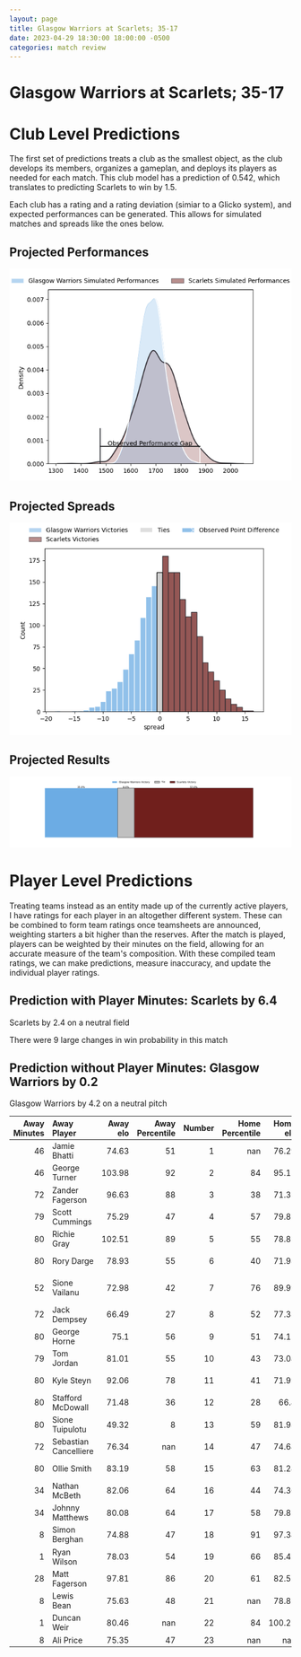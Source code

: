 ```yaml
---  
layout: page  
title: Glasgow Warriors at Scarlets; 35-17  
date: 2023-04-29 18:30:00 18:00:00 -0500  
categories: match review  
---
```

# Glasgow Warriors at Scarlets; 35-17

# Club Level Predictions


The first set of predictions treats a club as the smallest object, as the club develops its members, organizes a gameplan, and deploys its players as needed for each match. This club model has a prediction of 0.542, which translates to predicting Scarlets to win by 1.5.

Each club has a rating and a rating deviation (simiar to a Glicko system), and expected performances can be generated. This allows for simulated matches and spreads like the ones below.
## Projected Performances


![Projected Performances](plots/performances_2023-04-29-Scarlets-GlasgowWarriors.png)
## Projected Spreads


![Projected Spreads](plots/spreads_2023-04-29-Scarlets-GlasgowWarriors.png)
## Projected Results


![Projected Results](plots/resultbar_2023-04-29-Scarlets-GlasgowWarriors.png)
# Player Level Predictions


Treating teams instead as an entity made up of the currently active players, I have ratings for each player in an altogether different system. These can be combined to form team ratings once teamsheets are announced, weighting starters a bit higher than the reserves. After the match is played, players can be weighted by their minutes on the field, allowing for an accurate measure of the team's composition. With these compiled team ratings, we can make predictions, measure inaccuracy, and update the individual player ratings.
## Prediction with Player Minutes: Scarlets by 6.4


Scarlets by 2.4 on a neutral field

There were 9 large changes in win probability in this match
## Prediction without Player Minutes: Glasgow Warriors by 0.2


Glasgow Warriors by 4.2 on a neutral pitch



|   Away Minutes | Away Player           |   Away elo |   Away Percentile |   Number |   Home Percentile |   Home elo | Home Player         |   Home Minutes |
|---------------:|:----------------------|-----------:|------------------:|---------:|------------------:|-----------:|:--------------------|---------------:|
|             46 | Jamie Bhatti          |      74.63 |                51 |        1 |               nan |      76.29 | Will Griff John     |             53 |
|             46 | George Turner         |     103.98 |                92 |        2 |                84 |      95.15 | Ken Owens           |             72 |
|             72 | Zander Fagerson       |      96.63 |                88 |        3 |                38 |      71.32 | Javan Sebastian     |              4 |
|             79 | Scott Cummings        |      75.29 |                47 |        4 |                57 |      79.87 | Morgan Jones        |             34 |
|             80 | Richie Gray           |     102.51 |                89 |        5 |                55 |      78.82 | Sam Lousi           |             80 |
|             80 | Rory Darge            |      78.93 |                55 |        6 |                40 |      71.98 | Joshua McLeod       |             80 |
|             52 | Sione Vailanu         |      72.98 |                42 |        7 |                76 |      89.99 | Daniel Fabian Davis |             80 |
|             72 | Jack Dempsey          |      66.49 |                27 |        8 |                52 |      77.38 | Vaea Fifita         |             48 |
|             80 | George Horne          |      75.1  |                56 |        9 |                51 |      74.12 | Gareth Davies       |             54 |
|             79 | Tom Jordan            |      81.01 |                55 |       10 |                43 |      73.04 | Sam Costelow        |             80 |
|             80 | Kyle Steyn            |      92.06 |                78 |       11 |                41 |      71.99 | Ryan Conbeer        |             80 |
|             80 | Stafford McDowall     |      71.48 |                36 |       12 |                28 |      66.4  | Johnny Williams     |              7 |
|             80 | Sione Tuipulotu       |      49.32 |                 8 |       13 |                59 |      81.98 | Joe Roberts         |             80 |
|             72 | Sebastian Cancelliere |      76.34 |               nan |       14 |                47 |      74.64 | Steffan Evans       |             80 |
|             80 | Ollie Smith           |      83.19 |                58 |       15 |                63 |      81.24 | Johnny McNicholl    |             80 |
|             34 | Nathan McBeth         |      82.06 |                64 |       16 |                44 |      74.36 | Kemsley Mathias     |             27 |
|             34 | Johnny Matthews       |      80.08 |                64 |       17 |                58 |      79.81 | Shaun Evans         |              8 |
|              8 | Simon Berghan         |      74.88 |                47 |       18 |                91 |      97.34 | Sam Wainwright      |             76 |
|              1 | Ryan Wilson           |      78.03 |                54 |       19 |                66 |      85.45 | Carwyn Tuipulotu    |             46 |
|             28 | Matt Fagerson         |      97.81 |                86 |       20 |                61 |      82.57 | Kieran Hardy        |             26 |
|              8 | Lewis Bean            |      75.63 |                48 |       21 |               nan |      78.82 | Iestyn Rees         |             32 |
|              1 | Duncan Weir           |      80.46 |               nan |       22 |                84 |     100.25 | Ioan Nicholas       |             73 |
|              8 | Ali Price             |      75.35 |                47 |       23 |               nan |     nan    | nan                 |            nan |

